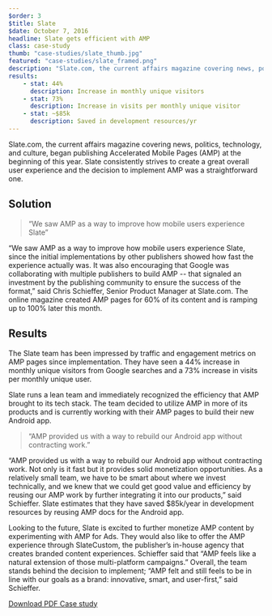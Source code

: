 ```yaml
---
$order: 3
$title: Slate
$date: October 7, 2016
headline: Slate gets efficient with AMP
class: case-study
thumb: "case-studies/slate_thumb.jpg"
featured: "case-studies/slate_framed.png"
description: "Slate.com, the current affairs magazine covering news, politics, technology, and culture, began publishing Accelerated Mobile Pages (AMP) at the beginning of this year. Slate consistently strives to create a great overall user experience and the decision to implement AMP was a straightforward one."
results:
    - stat: 44%
      description: Increase in monthly unique visitors
    - stat: 73%
      description: Increase in visits per monthly unique visitor
    - stat: ~$85k
      description: Saved in development resources/yr
---
```


<div class="img-right">
    <amp-img width="800" height="1371" layout="responsive" src="/static/img/case-studies/slate_framed.png"></amp-img>
</div>

Slate.com, the current affairs magazine covering news, politics, technology, and culture, began publishing Accelerated Mobile Pages (AMP) at the beginning of this year. Slate consistently strives to create a great overall user experience and the decision to implement AMP was a straightforward one.

## Solution

> “We saw AMP as a way to improve how mobile users experience Slate”

“We saw AMP as a way to improve how mobile users experience Slate, since the initial implementations by other publishers showed how fast the experience actually was. It was also encouraging that Google was collaborating with multiple publishers to build AMP -- that signaled an investment by the publishing community to ensure the success of the format,” said Chris Schieffer, Senior Product Manager at Slate.com. The online magazine created AMP pages for 60% of its content and is ramping up to 100% later this month.

## Results

<div class="img-left">
    <amp-img width="800" height="1371" layout="responsive" src="/static/img/case-studies/slate_framed2.png"></amp-img>
</div>

The Slate team has been impressed by traffic and engagement metrics on AMP pages since implementation. They have seen a 44% increase in monthly unique visitors from Google searches and a 73% increase in visits per monthly unique user.

Slate runs a lean team and immediately recognized the efficiency that AMP brought to its tech stack. The team decided to utilize AMP in more of its products and is currently working with their AMP pages to build their new Android app.

> “AMP provided us with a way to rebuild our Android app without contracting work.”

“AMP provided us with a way to rebuild our Android app without contracting work. Not only is it fast but it provides solid monetization opportunities. As a relatively small team, we have to be smart about where we invest technically, and we knew that we could get good value and efficiency by reusing our AMP work by further integrating it into our products,” said Schieffer. Slate estimates that they have saved $85k/year in development resources by reusing AMP docs for the Android app.

Looking to the future, Slate is excited to further monetize AMP content by experimenting with AMP for Ads. They would also
like to offer the AMP experience through SlateCustom, the publisher’s in-house agency that creates branded content experiences. Schieffer said that “AMP feels like a natural extension of those multi-platform campaigns.” Overall, the team stands behind
the decision to implement; “AMP felt and still feels to be in line with our goals as a brand: innovative, smart, and user-first,”
said Schieffer.

<p><a class="button" href="/static/img/case-studies/wapo.pdf">Download PDF Case study</a></p>